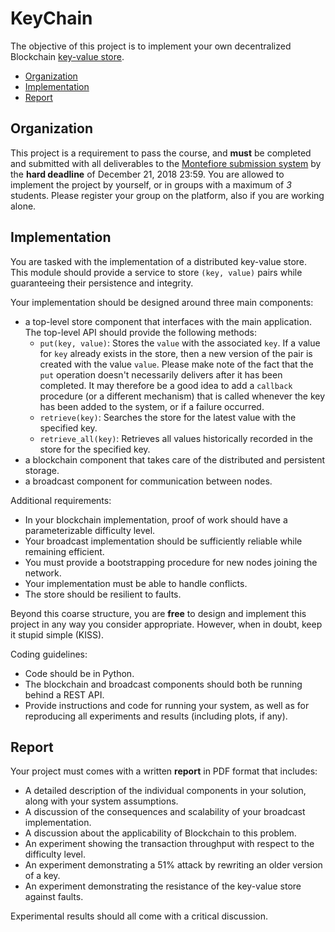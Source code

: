 # KeyChain

The objective of this project is to implement your own decentralized Blockchain [key-value store](https://en.wikipedia.org/wiki/Key-value_database).

- [Organization](#organization)
- [Implementation](#implementation)
- [Report](#report)

## Organization

This project is a requirement to pass the course, and **must** be completed and submitted with all deliverables to the [Montefiore submission system](https://submit.montefiore.ulg.ac.be/) by the **hard deadline** of  December 21, 2018 23:59.
You are allowed to implement the project by yourself, or in groups with a maximum of *3* students.
Please register your group on the platform, also if you are working alone.

## Implementation

You are tasked with the implementation of a distributed key-value store. This module should provide a service to store `(key, value)` pairs while guaranteeing their persistence and integrity.

Your implementation should be designed around three main components:
- a top-level store component that interfaces with the main application.
  The top-level API should provide the following methods:
    - `put(key, value)`:
    Stores the `value` with the associated `key`. If a value for `key` already exists in the store, then a new version of the pair is created with the value `value`.
    Please make note of the fact that the `put` operation doesn't necessarily delivers after it has been completed. It may therefore be a good idea to add a `callback` procedure (or a different mechanism) that is called whenever the key has been added to the system, or if a failure occurred.
    - `retrieve(key)`:
    Searches the store for the latest value with the specified key.
    - `retrieve_all(key)`:
    Retrieves all values historically recorded in the store for the specified key.
- a blockchain component that takes care of the distributed and persistent storage.
- a broadcast component for communication between nodes.

Additional requirements:
- In your blockchain implementation, proof of work should have a parameterizable difficulty level.
- Your broadcast implementation should be sufficiently reliable while remaining efficient.
- You must provide a bootstrapping procedure for new nodes joining the network.
- Your implementation must be able to handle conflicts.
- The store should be resilient to faults.

Beyond this coarse structure, you are **free** to design and implement this project in any way you consider appropriate. However, when in doubt, keep it stupid simple (KISS).

Coding guidelines:
- Code should be in Python.
- The blockchain and broadcast components should both be running behind a REST API.
- Provide instructions and code for running your system, as well as for reproducing all experiments and results (including plots, if any).


## Report

Your project must comes with a written **report** in PDF format that includes:
* A detailed description of the individual components in your solution, along with your system assumptions.
* A discussion of the consequences and scalability of your broadcast implementation.
* A discussion about the applicability of Blockchain to this problem.
* An experiment showing the transaction throughput with respect to the difficulty level.
* An experiment demonstrating a 51% attack by rewriting an older version of a key.
* An experiment demonstrating the resistance of the key-value store against faults.

Experimental results should all come with a critical discussion.
